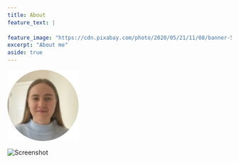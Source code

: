```yaml
---
title: About
feature_text: |
 
feature_image: "https://cdn.pixabay.com/photo/2020/05/21/11/08/banner-5200269_1280.jpg"
excerpt: "About me"
aside: true
---
```

![Profile](assets/me.png)


![Screenshot](https://raw.githubusercontent.com/daviddarnes/alembic/master/screenshot.png)
